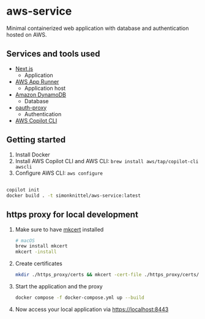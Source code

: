 # aws-service

Minimal containerized web application with database and authentication hosted on AWS.

## Services and tools used

* [Next.js](https://nextjs.org/)
  * Application
* [AWS App Runner](https://aws.amazon.com/de/apprunner/)
  * Application host
* [Amazon DynamoDB](https://aws.amazon.com/de/dynamodb/)
  * Database
* [oauth-proxy](https://oauth2-proxy.github.io/oauth2-proxy/)
  * Authentication
* [AWS Copilot CLI](https://aws.github.io/copilot-cli/)

## Getting started

1. Install Docker
2. Install AWS Copilot CLI and AWS CLI: `brew install aws/tap/copilot-cli awscli`
3. Configure AWS CLI: `aws configure`

##

```sh
copilot init
docker build . -t simonknittel/aws-service:latest
```

## https proxy for local development

1. Make sure to have [mkcert](https://github.com/FiloSottile/mkcert) installed

    ```sh
    # macOS
    brew install mkcert
    mkcert -install
    ```

2. Create certificates

    ```sh
    mkdir ./https_proxy/certs && mkcert -cert-file ./https_proxy/certs/localhost.crt -key-file ./https_proxy/certs/localhost.key localhost
    ```

3. Start the application and the proxy

    ```sh
    docker compose -f docker-compose.yml up --build
    ```

4. Now access your local application via <https://localhost:8443>
